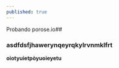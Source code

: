 ```yaml
---
published: true
---
```


Probando porose.io##

### asdfdsfjhawerynqeyrqkylrvnmklfrt

**oiotyuietpòyuoieyetu**
